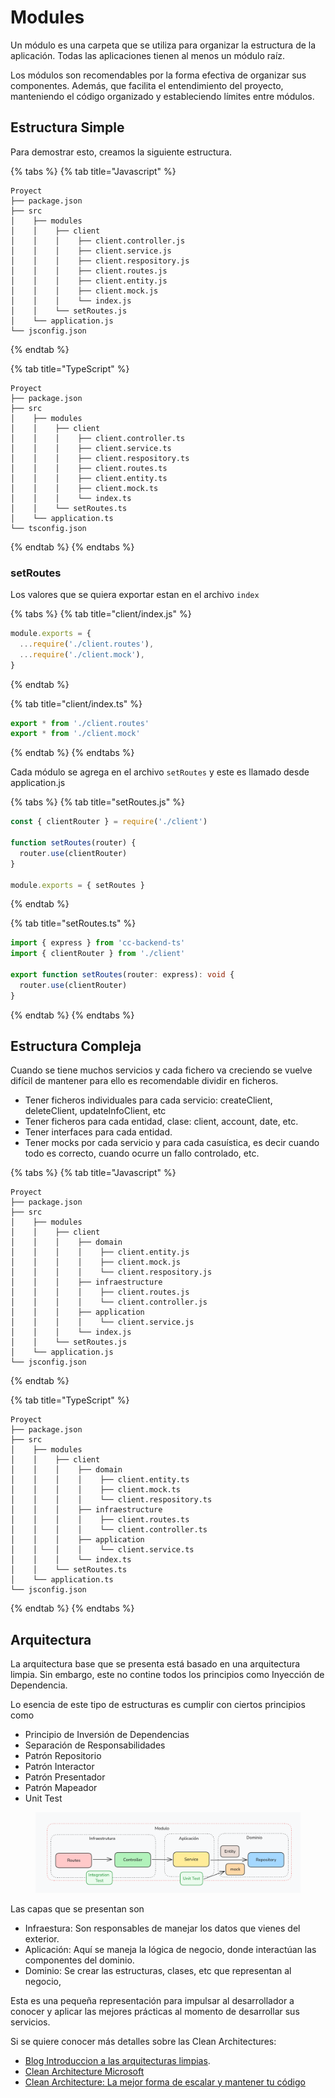 # Modules

Un módulo es una carpeta que se utiliza para organizar la estructura de la aplicación. Todas las aplicaciones tienen al menos un módulo raíz.&#x20;

Los módulos son recomendables por la forma efectiva de organizar sus componentes. Además, que facilita el entendimiento del proyecto, manteniendo el código organizado y estableciendo límites entre módulos.

## Estructura Simple

Para demostrar esto, creamos la siguiente estructura.

{% tabs %}
{% tab title="Javascript" %}
```
Proyect
├── package.json
├── src
│    ├── modules
│    │    ├── client 
│    │    │    ├── client.controller.js
│    │    │    ├── client.service.js
│    │    │    ├── client.respository.js
│    │    │    ├── client.routes.js
│    │    │    ├── client.entity.js
│    │    │    ├── client.mock.js
│    │    │    └── index.js
│    │    └── setRoutes.js
│    └── application.js
└── jsconfig.json
```
{% endtab %}

{% tab title="TypeScript" %}
```
Proyect
├── package.json
├── src
│    ├── modules
│    │    ├── client 
│    │    │    ├── client.controller.ts
│    │    │    ├── client.service.ts
│    │    │    ├── client.respository.ts
│    │    │    ├── client.routes.ts
│    │    │    ├── client.entity.ts
│    │    │    ├── client.mock.ts
│    │    │    └── index.ts
│    │    └── setRoutes.ts
│    └── application.ts
└── tsconfig.json
```
{% endtab %}
{% endtabs %}

### setRoutes

Los valores que se quiera exportar estan en el archivo `index`

{% tabs %}
{% tab title="client/index.js" %}
```javascript
module.exports = {
  ...require('./client.routes'),
  ...require('./client.mock'),
}
```
{% endtab %}

{% tab title="client/index.ts" %}
```typescript
export * from './client.routes'
export * from './client.mock'
```
{% endtab %}
{% endtabs %}

Cada módulo se agrega en el archivo `setRoutes` y este es llamado desde application.js

{% tabs %}
{% tab title="setRoutes.js" %}
```javascript
const { clientRouter } = require('./client')

function setRoutes(router) {
  router.use(clientRouter)
}

module.exports = { setRoutes }
```
{% endtab %}

{% tab title="setRoutes.ts" %}
```typescript
import { express } from 'cc-backend-ts'
import { clientRouter } from './client'

export function setRoutes(router: express): void {
  router.use(clientRouter)
}
```
{% endtab %}
{% endtabs %}

## Estructura Compleja

Cuando se tiene muchos servicios y cada fichero va creciendo se vuelve difícil de mantener para ello es recomendable dividir en ficheros.

* Tener ficheros individuales para cada servicio: createClient, deleteClient, updateInfoClient, etc
* Tener ficheros para cada entidad, clase: client, account, date, etc.
* Tener interfaces para cada entidad.
* Tener mocks por cada servicio y para cada casuística, es decir cuando todo es correcto, cuando ocurre un fallo controlado, etc.

{% tabs %}
{% tab title="Javascript" %}
```
Proyect
├── package.json
├── src
│    ├── modules
│    │    ├── client 
│    │    │    ├── domain
│    │    │    │    ├── client.entity.js
│    │    │    │    ├── client.mock.js
│    │    │    │    └── client.respository.js
│    │    │    ├── infraestructure
│    │    │    │    ├── client.routes.js
│    │    │    │    └── client.controller.js
│    │    │    ├── application
│    │    │    │    └── client.service.js
│    │    │    └── index.js
│    │    └── setRoutes.js
│    └── application.js
└── jsconfig.json
```
{% endtab %}

{% tab title="TypeScript" %}
```
Proyect
├── package.json
├── src
│    ├── modules
│    │    ├── client 
│    │    │    ├── domain
│    │    │    │    ├── client.entity.ts
│    │    │    │    ├── client.mock.ts
│    │    │    │    └── client.respository.ts
│    │    │    ├── infraestructure
│    │    │    │    ├── client.routes.ts
│    │    │    │    └── client.controller.ts
│    │    │    ├── application
│    │    │    │    └── client.service.ts
│    │    │    └── index.ts
│    │    └── setRoutes.ts
│    └── application.ts
└── jsconfig.json
```
{% endtab %}
{% endtabs %}

## Arquitectura

La arquitectura base que se presenta está basado en una arquitectura limpia. Sin embargo, este no contine todos los principios como Inyección de Dependencia.

Lo esencia de este tipo de estructuras es cumplir con ciertos principios como

* Principio de Inversión de Dependencias
* Separación de Responsabilidades
* Patrón Repositorio
* Patrón Interactor
* Patrón Presentador
* Patrón Mapeador
* Unit Test

<figure><img src="../.gitbook/assets/image (1).png" alt=""><figcaption></figcaption></figure>

&#x20;Las capas que se presentan son

* Infraestura: Son responsables de manejar los datos que vienes del exterior.
* Aplicación: Aquí se maneja la lógica de negocio, donde interactúan las componentes del dominio.
* Dominio: Se crear las estructuras, clases, etc que representan al negocio,

Esta es una pequeña representación para impulsar al desarrollador a conocer y aplicar las mejores prácticas al momento de desarrollar sus servicios.

Si se quiere conocer más detalles sobre las Clean Architectures:

* [Blog Introduccion a las arquitecturas limpias](https://medium.com/@diego.coder/introducci%C3%B3n-a-las-clean-architectures-723fe9fe17fa).
* [Clean Architecture Microsoft](https://medium.com/@diego.coder/introducci%C3%B3n-a-las-clean-architectures-723fe9fe17fa)
* [Clean Architecture: La mejor forma de escalar y mantener tu código](https://www.youtube.com/watch?v=y3MWfPDmVqo)

&#x20;



